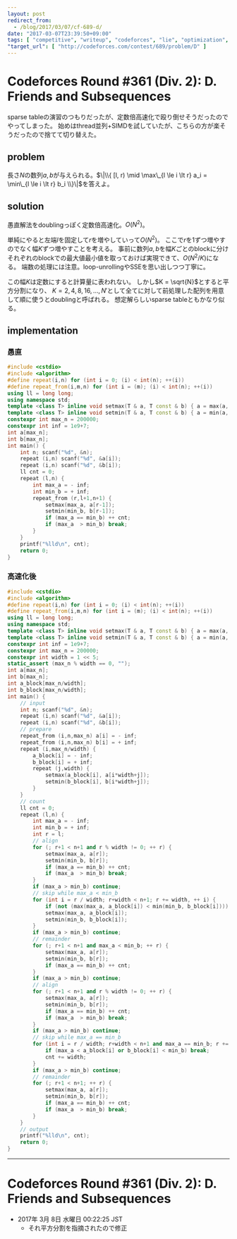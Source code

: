 ```yaml
---
layout: post
redirect_from:
  - /blog/2017/03/07/cf-689-d/
date: "2017-03-07T23:39:50+09:00"
tags: [ "competitive", "writeup", "codeforces", "lie", "optimization", "doubling", "square-root-decomposition" ]
"target_url": [ "http://codeforces.com/contest/689/problem/D" ]
---
```


# Codeforces Round #361 (Div. 2): D. Friends and Subsequences

sparse tableの演習のつもりだったが、定数倍高速化で殴り倒せそうだったのでやってしまった。
始めはthread並列+SIMDを試していたが、こちらの方が楽そうだったので捨てて切り替えた。

## problem

長さ$N$の数列$a, b$が与えられる。$\|\\{ [l, r) \mid \max\_{l \le i \lt r} a_i = \min\_{l \le i \lt r} b_i \\}\|$を答えよ。

## solution

愚直解法をdoublingっぽく定数倍高速化。$O(N^2)$。

単純にやると左端$l$を固定して$r$を増やしていって$O(N^2)$。
ここで$r$を$1$ずつ増やすのでなく幅$K$ずつ増やすことを考える。
事前に数列$a,b$を幅$K$ごとのblockに分けそれぞれのblockでの最大値最小値を取っておけば実現できて、$O(N^2/K)$になる。
端数の処理には注意。loop-unrollingやSSEを思い出しつつ丁寧に。

この幅$K$は定数にすると計算量に表われない。
しかし$K = \sqrt{N}$とすると平方分割になり、
$K = 2, 4, 8, 16, \dots, N'$として全てに対して前処理した配列を用意して順に使うとdoublingと呼ばれる。
想定解らしいsparse tableともかなり似る。

## implementation

### 愚直

``` c++
#include <cstdio>
#include <algorithm>
#define repeat(i,n) for (int i = 0; (i) < int(n); ++(i))
#define repeat_from(i,m,n) for (int i = (m); (i) < int(n); ++(i))
using ll = long long;
using namespace std;
template <class T> inline void setmax(T & a, T const & b) { a = max(a, b); }
template <class T> inline void setmin(T & a, T const & b) { a = min(a, b); }
constexpr int max_n = 200000;
constexpr int inf = 1e9+7;
int a[max_n];
int b[max_n];
int main() {
    int n; scanf("%d", &n);
    repeat (i,n) scanf("%d", &a[i]);
    repeat (i,n) scanf("%d", &b[i]);
    ll cnt = 0;
    repeat (l,n) {
        int max_a = - inf;
        int min_b = + inf;
        repeat_from (r,l+1,n+1) {
            setmax(max_a, a[r-1]);
            setmin(min_b, b[r-1]);
            if (max_a == min_b) ++ cnt;
            if (max_a  > min_b) break;
        }
    }
    printf("%lld\n", cnt);
    return 0;
}
```

### 高速化後

``` c++
#include <cstdio>
#include <algorithm>
#define repeat(i,n) for (int i = 0; (i) < int(n); ++(i))
#define repeat_from(i,m,n) for (int i = (m); (i) < int(n); ++(i))
using ll = long long;
using namespace std;
template <class T> inline void setmax(T & a, T const & b) { a = max(a, b); }
template <class T> inline void setmin(T & a, T const & b) { a = min(a, b); }
constexpr int inf = 1e9+7;
constexpr int max_n = 200000;
constexpr int width = 1 << 5;
static_assert (max_n % width == 0, "");
int a[max_n];
int b[max_n];
int a_block[max_n/width];
int b_block[max_n/width];
int main() {
    // input
    int n; scanf("%d", &n);
    repeat (i,n) scanf("%d", &a[i]);
    repeat (i,n) scanf("%d", &b[i]);
    // prepare
    repeat_from (i,n,max_n) a[i] = - inf;
    repeat_from (i,n,max_n) b[i] = + inf;
    repeat (i,max_n/width) {
        a_block[i] = - inf;
        b_block[i] = + inf;
        repeat (j,width) {
            setmax(a_block[i], a[i*width+j]);
            setmin(b_block[i], b[i*width+j]);
        }
    }
    // count
    ll cnt = 0;
    repeat (l,n) {
        int max_a = - inf;
        int min_b = + inf;
        int r = l;
        // align
        for (; r+1 < n+1 and r % width != 0; ++ r) {
            setmax(max_a, a[r]);
            setmin(min_b, b[r]);
            if (max_a == min_b) ++ cnt;
            if (max_a  > min_b) break;
        }
        if (max_a > min_b) continue;
        // skip while max_a < min_b
        for (int i = r / width; r+width < n+1; r += width, ++ i) {
            if (not (max(max_a, a_block[i]) < min(min_b, b_block[i]))) break;
            setmax(max_a, a_block[i]);
            setmin(min_b, b_block[i]);
        }
        if (max_a > min_b) continue;
        // remainder
        for (; r+1 < n+1 and max_a < min_b; ++ r) {
            setmax(max_a, a[r]);
            setmin(min_b, b[r]);
            if (max_a == min_b) ++ cnt;
        }
        if (max_a > min_b) continue;
        // align
        for (; r+1 < n+1 and r % width != 0; ++ r) {
            setmax(max_a, a[r]);
            setmin(min_b, b[r]);
            if (max_a == min_b) ++ cnt;
            if (max_a  > min_b) break;
        }
        if (max_a > min_b) continue;
        // skip while max_a == min_b
        for (int i = r / width; r+width < n+1 and max_a == min_b; r += width, ++ i) {
            if (max_a < a_block[i] or b_block[i] < min_b) break;
            cnt += width;
        }
        if (max_a > min_b) continue;
        // remainder
        for (; r+1 < n+1; ++ r) {
            setmax(max_a, a[r]);
            setmin(min_b, b[r]);
            if (max_a == min_b) ++ cnt;
            if (max_a  > min_b) break;
        }
    }
    // output
    printf("%lld\n", cnt);
    return 0;
}
```

---

# Codeforces Round #361 (Div. 2): D. Friends and Subsequences

-   2017年  3月  8日 水曜日 00:22:25 JST
    -   それ平方分割を指摘されたので修正
